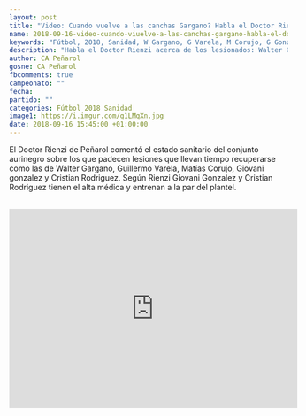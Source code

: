 ```yaml
---
layout: post
title: "Video: Cuando vuelve a las canchas Gargano? Habla el Doctor Rienzi"
name: 2018-09-16-video-cuando-viuelve-a-las-canchas-gargano-habla-el-doctor-rienzi.markdown
keywords: "Fútbol, 2018, Sanidad, W Gargano, G Varela, M Corujo, G Gonzalez, C Rodriguez"
description: "Habla el Doctor Rienzi acerca de los lesionados: Walter Gargano, Guillermo Varela, Matías Corujo, Giovani Gonzalez y Cebolla Rodriguez."
author: CA Peñarol
gosne: CA Peñarol
fbcomments: true
campeonato: ""
fecha:
partido: ""
categories: Fútbol 2018 Sanidad
image1: https://i.imgur.com/q1LMqXn.jpg
date: 2018-09-16 15:45:00 +01:00:00
---
```


El Doctor Rienzi de Peñarol comentó el estado sanitario del conjunto aurinegro sobre los que padecen lesiones que llevan tiempo recuperarse como las de Walter Gargano, Guillermo Varela, Matías Corujo, Giovani gonzalez y Cristian Rodriguez. Según Rienzi Giovani Gonzalez y Cristian Rodriguez tienen el alta médica y entrenan a la par del plantel.

<br>

<iframe width="521" height="360" src="https://www.youtube.com/embed/9GYw4WzAr4g" frameborder="0" allow="autoplay; encrypted-media" allowfullscreen></iframe>
